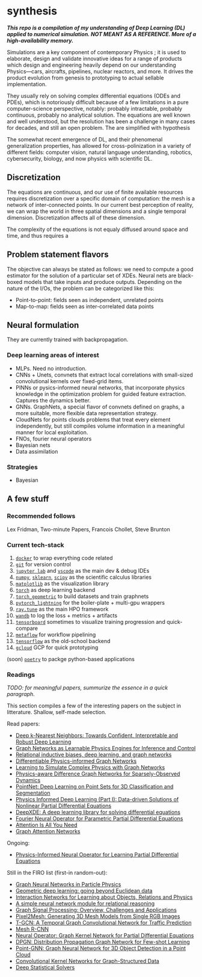 # synthesis

***This repo is a compilation of my understanding of *Deep Learning* (DL) applied to numerical simulation. NOT MEANT AS A REFERENCE. More of a high-availability memory.***

Simulations are a key component of contemporary Physics ; it is used to elaborate, design and validate innovative ideas for a range of products which design and engineering heavily depend on our understanding Physics—cars, aircrafts, pipelines, nuclear reactors, and more. It drives the product evolution from genesis to prototyping to actual sellable implementation. 

They usually rely on solving complex differential equations (ODEs and PDEs), which is notoriously difficult because of a few limitations in a pure computer-science perspective, notably: probably intractable, probably continuous, probably no analytical solution. The equations are well known and well understood, but the resolution has been a challenge in many cases for decades, and still an open problem. The are simplified with hypothesis 

The somewhat recent emergence of DL, and their phenomenal generalization properties, has allowed for cross-polinization in a variety of different fields: computer vision, natural language understanding, robotics, cybersecurity, biology, and now physics with scientific DL.

## Discretization

The equations are continuous, and our use of finite available resources requires discretization over a specific domain of computation: the mesh is a network of inter-connected points. In our current best perception of reality, we can wrap the world in three spatial dimensions and a single temporal dimension. Discretization affects all of these dimension. 

The complexity of the equations is not equaly diffused around space and time, and thus requires a 

## Problem statement flavors

The objective can always be stated as follows: we need to compute a good estimator for the solution of a particular set of XDEs. Neural nets are black-boxed models that take inputs and produce outputs. Depending on the nature of the I/Os, the problem can be categorized like this:
* Point-to-point: fields seen as independent, unrelated points
* Map-to-map: fields seen as inter-correlated data points

## Neural formulation

They are currently trained with backpropagation. 

### Deep learning areas of interest

* MLPs. Need no introduction.
* CNNs + Unets, convnets that extract local correlations with small-sized convolutional kernels over fixed-grid items.
* PINNs or pysics-informed neural networks, that incorporate physics knowledge in the optimization problem for guided feature extraction. Captures the dynamics better.
* GNNs. GraphNets, a special flavor of convnets defined on graphs, a more suitable, more flexible data representation strategy. 
* CloudNets for points clouds problems that treat every element independently, but still compiles volume information in a meaningful manner for local exploitation.
* FNOs, fourier neural operators 
* Bayesian nets
* Data assimilation

### Strategies
* Bayesian

## A few stuff

### Recommended follows
Lex Fridman, Two-minute Papers, Francois Chollet, Steve Brunton

### Current tech-stack

1. [`docker`](https://www.docker.com/) to wrap everything code related
2. [`git`](https://git-scm.com/) for version control
3. [`jupyter lab`](https://jupyter.org/) and [`vscode`](https://code.visualstudio.com/) as the main dev & debug IDEs
4. [`numpy`](https://numpy.org/), [`sklearn`](https://scikit-learn.org/), [`scipy`](https://scipy.org/) as the scientific calculus libraries
5. [`matplotlib`](https://matplotlib.org/) as the visualization library 
6. [`torch`](https://pytorch.org/) as deep learning backend
7. [`torch_geometric`](https://pytorch-geometric.readthedocs.io/en/latest/) to build datasets and train graphnets
8. [`pytorch_lightning`](https://www.pytorchlightning.ai/) for the boiler-plate + multi-gpu wrappers
9. [`ray.tune`](https://docs.ray.io/en/latest/tune/index.html) as the main HPO framework
10. [`wandb`](https://wandb.ai/) to log the loss + metrics + artifacts
11. [`tensorboard`](https://www.tensorflow.org/tensorboard) sometimes to visualize training progression and quick-compare
12. [`metaflow`](https://metaflow.org/) for workflow pipelining
13. [`tensorflow`](https://www.tensorflow.org/) as the old-school backend
14. [`gcloud`](https://cloud.google.com/) GCP for quick prototyping

(soon) [`poetry`](https://python-poetry.org/) to packge python-based applications

### Readings

*TODO: for meaningful papers, summurize the essence in a quick paragraph.*

This section compiles a few of the interesting papers on the subject in litterature. Shallow, self-made selection.

Read papers:
* [Deep k-Nearest Neighbors: Towards Confident, Interpretable and Robust Deep Learning](https://arxiv.org/abs/1803.04765)
* [Graph Networks as Learnable Physics Engines for Inference and Control](https://arxiv.org/abs/1806.01242)
* [Relational inductive biases, deep learning, and graph networks](https://arxiv.org/abs/1806.01261)
* [Differentiable Physics-informed Graph Networks](https://arxiv.org/abs/1902.02950)
* [Learning to Simulate Complex Physics with Graph Networks](https://arxiv.org/abs/2002.09405)
* [Physics-aware Difference Graph Networks for Sparsely-Observed Dynamics](https://openreview.net/forum?id=r1gelyrtwH)
* [PointNet: Deep Learning on Point Sets for 3D Classification and Segmentation](https://arxiv.org/abs/1612.00593)
* [Physics Informed Deep Learning (Part I): Data-driven Solutions of Nonlinear Partial Differential Equations](https://arxiv.org/abs/1711.10561)
* [DeepXDE: A deep learning library for solving differential equations](https://arxiv.org/abs/1907.04502)
* [Fourier Neural Operator for Parametric Partial Differential Equations](https://arxiv.org/abs/2010.08895)
* [Attention Is All You Need](https://arxiv.org/abs/1706.03762)
* [Graph Attention Networks](https://arxiv.org/abs/1710.10903)

Ongoing:
* [Physics-Informed Neural Operator for Learning Partial Differential Equations](https://arxiv.org/abs/2111.03794)

Still in the FIRO list (first-in random-out):
* [Graph Neural Networks in Particle Physics](https://arxiv.org/abs/2007.13681)
* [Geometric deep learning: going beyond Euclidean data](https://arxiv.org/abs/1611.08097)
* [Interaction Networks for Learning about Objects, Relations and Physics](https://arxiv.org/abs/1612.00222)
* [A simple neural network module for relational reasoning](https://arxiv.org/abs/1706.01427)
* [Graph Signal Processing: Overview, Challenges and Applications](https://arxiv.org/abs/1712.00468)
* [Pixel2Mesh: Generating 3D Mesh Models from Single RGB Images](https://arxiv.org/abs/1804.01654)
* [T-GCN: A Temporal Graph Convolutional Network for Traffic Prediction](https://arxiv.org/abs/1811.05320)
* [Mesh R-CNN](https://arxiv.org/abs/1906.02739)
* [Neural Operator: Graph Kernel Network for Partial Differential Equations](https://arxiv.org/abs/2003.03485)
* [DPGN: Distribution Propagation Graph Network for Few-shot Learning](https://arxiv.org/abs/2003.14247)
* [Point-GNN: Graph Neural Network for 3D Object Detection in a Point Cloud](https://arxiv.org/abs/2003.01251)
* [Convolutional Kernel Networks for Graph-Structured Data](https://arxiv.org/abs/2003.05189)
* [Deep Statistical Solvers](https://hal.inria.fr/hal-02974541v2)

